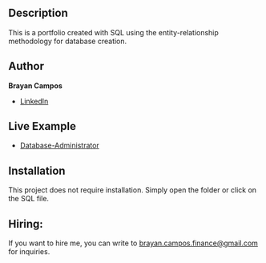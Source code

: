 ## Description

This is a portfolio created with SQL using the entity-relationship methodology for database creation.

## Author 
**Brayan Campos**

* [LinkedIn](https://www.linkedin.com/in/braycampos/)


## Live Example
- [Database-Administrator](https://github.com/braycampos/Database-Administrator)

## Installation
This project does not require installation. Simply open the folder or click on the SQL file.

## Hiring:
If you want to hire me, you can write to brayan.campos.finance@gmail.com for inquiries.
